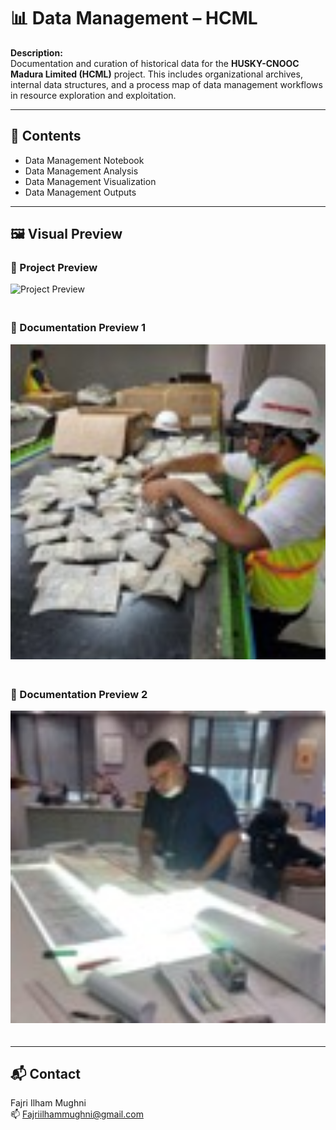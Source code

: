 # 📊 Data Management – HCML

**Description:**  
Documentation and curation of historical data for the **HUSKY-CNOOC Madura Limited (HCML)** project. This includes organizational archives, internal data structures, and a process map of data management workflows in resource exploration and exploitation.

---

## 🧾 Contents

- Data Management Notebook  
- Data Management Analysis  
- Data Management Visualization  
- Data Management Outputs    

---

## 🖼️ Visual Preview

### 📌 Project Preview
<img src="preview/Dokumentasi3.jpg" width="600" alt="Project Preview" style="margin-bottom: 20px;"/>

### 📑 Documentation Preview 1
<img src="preview/Dokumentasi1.jpg" width="600" alt="Documentation Preview 1" style="margin-bottom: 20px;"/>

### 📑 Documentation Preview 2
<img src="preview/Dokumentasi2.jpg" width="600" alt="Documentation Preview 2" style="margin-bottom: 20px;"/>

---

## 📬 Contact

Fajri Ilham Mughni  
📫 Fajriilhammughni@gmail.com